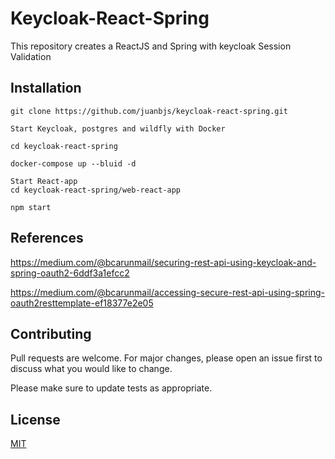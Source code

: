 # Keycloak-React-Spring

This repository creates a ReactJS and Spring with keycloak Session Validation

## Installation

```git
git clone https://github.com/juanbjs/keycloak-react-spring.git

Start Keycloak, postgres and wildfly with Docker

cd keycloak-react-spring

docker-compose up --bluid -d

Start React-app
cd keycloak-react-spring/web-react-app

npm start

```

## References

https://medium.com/@bcarunmail/securing-rest-api-using-keycloak-and-spring-oauth2-6ddf3a1efcc2

https://medium.com/@bcarunmail/accessing-secure-rest-api-using-spring-oauth2resttemplate-ef18377e2e05

## Contributing

Pull requests are welcome. For major changes, please open an issue first to discuss what you would like to change.

Please make sure to update tests as appropriate.

## License

[MIT](https://choosealicense.com/licenses/mit/)
